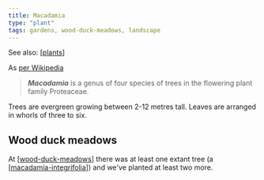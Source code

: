 ```yaml
---
title: Macadamia
type: "plant"
tags: gardens, wood-duck-meadows, landscape
---
```


See also: [[plants]]

As [per Wikipedia](https://en.wikipedia.org/wiki/Macadamia) 

> **_Macadamia_** is a genus of four species of trees in the flowering plant family Proteaceae.

Trees are evergreen growing between 2-12 metres tall. Leaves are arranged in whorls of three to six.

## Wood duck meadows

At [[wood-duck-meadows]] there was at least one extant tree (a [[macadamia-integrifolia]]) and we've planted at least two more.

[//begin]: # "Autogenerated link references for markdown compatibility"
[plants]: plants "Plants"
[wood-duck-meadows]: ../wood-duck-meadows "Wood duck meadows"
[macadamia-integrifolia]: macadamia-integrifolia "Macadamia integrifolia"
[//end]: # "Autogenerated link references"